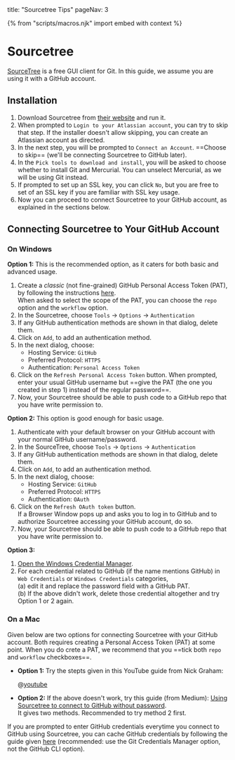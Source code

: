 <frontmatter>
  title: "Sourcetree Tips"
  pageNav: 3
</frontmatter>

{% from "scripts/macros.njk" import embed with context %}

# Sourcetree

[SourceTree](https://www.sourcetreeapp.com/) is a free GUI client for Git. In this guide, we assume you are using it with a GitHub account.

<!-- ==================================================================================================== -->

## Installation

1. Download Sourcetree from [their website](https://www.sourcetreeapp.com/) and run it.
1. When prompted to `Login to your Atlassian account`, you can try to skip that step. If the installer doesn't allow skipping, you can create an Atlassian account as directed.
1. In the next step, you will be prompted to `Connect an Account`. ==Choose to skip== (we'll be connecting Sourcetree to GitHub later).
1. In the `Pick tools to download and install`, you will be asked to choose whether to install Git and <tooltip content="another revision control software similar to Git">Mercurial</tooltip>. You can unselect Mercurial, as we will be using Git instead.
1. If prompted to set up an SSL key, you can click `No`, but you are free to set of an SSL key if you are familiar with SSL key usage.
1. Now you can proceed to connect Sourcetree to your GitHub account, as explained in the sections below.

<!-- ==================================================================================================== -->

## Connecting Sourcetree to Your GitHub Account

### On Windows

**Option 1:** This is the recommended option, as it caters for both basic and advanced usage.

1. Create a _classic_ (not fine-grained) GitHub Personal Access Token (PAT), by following the instructions [here](https://docs.github.com/en/authentication/keeping-your-account-and-data-secure/managing-your-personal-access-tokens#creating-a-personal-access-token-classic).<br>
   When asked to select the scope of the PAT, you can choose the `repo` option and the `workflow` option.
1. In the Sourcetree, choose `Tools` -> `Options` -> `Authentication`
1. If any GitHub authentication methods are shown in that dialog, delete them.
1. Click on `Add`, to add an authentication method.
1. In the next dialog, choose:
   * Hosting Service: `GitHub`
   * Preferred Protocol: `HTTPS`
   * Authentication: `Personal Access Token`
1. Click on the `Refresh Personal Access Token` button. When prompted, enter your usual GitHub username but ==give the PAT (the one you created in step 1) instead of the regular password==.
1. Now, your Sourcetree should be able to push code to a GitHub repo that you have write permission to.

**Option 2:** This option is good enough for basic usage.

1. Authenticate with your default browser on your GitHub account with your normal GitHub username/password.
1. In the SourceTree, choose `Tools` -> `Options` -> `Authentication`
1. If any GitHub authentication methods are shown in that dialog, delete them.
1. Click on `Add`, to add an authentication method.
1. In the next dialog, choose:
   * Hosting Service: `GitHub`
   * Preferred Protocol: `HTTPS`
   * Authentication: `OAuth`
1. Click on the `Refresh OAuth token` button.<br>
   If a Browser Window pops up and asks you to log in to GitHub and to authorize Sourcetree accessing your GitHub account, do so.
1. Now, your Sourcetree should be able to push code to a GitHub repo that you have write permission to.


**Option 3:**

1. [Open the Windows Credential Manager](https://support.microsoft.com/en-gb/windows/accessing-credential-manager-1b5c916a-6a16-889f-8581-fc16e8165ac0).
2. For each credential related to GitHub (if the name mentions GitHub) in `Web Credentials` or `Windows Credentials` categories,<br>
   (a) edit it and replace the password field with a GitHub PAT.<br>
   (b) If the above didn't work, delete those credential altogether and try Option 1 or 2 again.

### On a Mac

Given below are two options for connecting Sourcetree with your GitHub account. Both requires creating a Personal Access Token (PAT) at some point. When you do crete a PAT, we recommend that you ==tick both `repo` and `workflow` checkboxes==.

* **Option 1:** Try the stepts given in this YouTube guide from Nick Graham:

  @[youtube](otRHRPnHDeI)

<p/>

* **Option 2:** If the above doesn't work, try this guide (from Medium): [Using Sourcetree to connect to GitHub without password](https://medium.com/geekculture/using-personal-access-token-in-sourcetree-to-connect-to-github-3702a29554d3).<br>
It gives two methods. Recommended to try method 2 first.

<box header="Caching GitHub credentials" type="tip" seamless>

If you are prompted to enter GitHub credentials everytime you connect to GitHub using Sourcetree, you can cache GitHub credentials by following the guide given [here](https://docs.github.com/en/get-started/getting-started-with-git/caching-your-github-credentials-in-git?platform=mac) (recommended: use the Git Credentials Manager option, not the GitHub CLI option).
</box>
<!-- ==================================================================================================== -->

